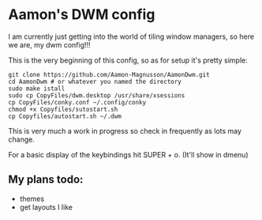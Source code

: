 # Aamon's DWM config

I am currently just getting into the world of tiling window managers, so here we are, my dwm config!!!

This is the very beginning of this config, so as for setup it's pretty simple:

```
git clone https://github.com/Aamon-Magnusson/AamonDwm.git
cd AamonDwm # or whatever you named the directory
sudo make istall
sudo cp CopyFiles/dwm.desktop /usr/share/xsessions
cp CopyFiles/conky.conf ~/.config/conky
chmod +x Copyfiles/sutostart.sh
cp Copyfiles/autostart.sh ~/.dwm
```

This is very much a work in progress so check in frequently as lots may change.

For a basic display of the keybindings hit SUPER + o. (It'll show in dmenu)

## My plans todo:

- themes
- get layouts I like
